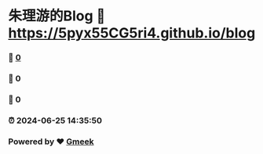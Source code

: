 # 朱理游的Blog :link: https://5pyx55CG5ri4.github.io/blog 
### :page_facing_up: [0](https://5pyx55CG5ri4.github.io/blog/tag.html) 
### :speech_balloon: 0 
### :hibiscus: 0 
### :alarm_clock: 2024-06-25 14:35:50 
### Powered by :heart: [Gmeek](https://github.com/Meekdai/Gmeek)
